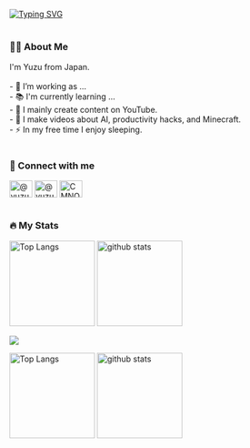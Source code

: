 [![Typing SVG](https://readme-typing-svg.demolab.com?font=Fira+Code&pause=1000&center=true&random=false&width=435&lines=Hey+%F0%9F%91%8B+What's+up%3F;I'm+Yuzu%F0%9F%8D%8A)](https://git.io/typing-svg)
#
<h3 align="left">👩‍💻  About Me</h3>
<p align="left">I'm Yuzu from Japan.<br><br>- 🔭 I’m working as ...<br>- 📚 I'm currently learning ...<br>- 🎥 I mainly create content on YouTube.<br>- 🤖 I make videos about AI, productivity hacks, and Minecraft.<br>- ⚡ In my free time I enjoy sleeping.</p>

#
<h3 align="left">🔗   Connect with me</h3>
<p align="left">
<a href="https://twitter.com/yuzubon0211" target="blank"><img align="center" src="https://cdn.icon-icons.com/icons2/4029/PNG/512/twitter_x_new_logo_square_x_icon_256075.png" alt="@yuzubon0211" height="30" width="40" /></a>
<a href="https://www.youtube.com/@yuzu_krs" target="blank"><img align="center" src="https://raw.githubusercontent.com/rahuldkjain/github-profile-readme-generator/master/src/images/icons/Social/youtube.svg" alt="@yuzu_krs" height="30" width="40" /></a>
<a href="https://discord.gg/CMNQXnVgC4" target="blank"><img align="center" src="https://raw.githubusercontent.com/rahuldkjain/github-profile-readme-generator/master/src/images/icons/Social/discord.svg" alt="CMNQXnVgC4" height="30" width="40" /></a>
</p>

#
<h3 align="left">🔥   My Stats </h3>
<p align="left"> 
  <img alt="Top Langs" height="150px" src="https://github-readme-stats.vercel.app/api/top-langs/?username=yuzu-krs&layout=compact&count_private=true&show_icons=true&theme=tokyonight" />
  <img alt="github stats" height="150px" src="https://github-readme-stats.vercel.app/api?username=yuzu-krs&count_private=true&show_icons=true&theme=tokyonight" />
</p>

![](http://github-profile-summary-cards.vercel.app/api/cards/profile-details?username=yuzu-krs&theme=tokyonight)

<p align="left"> 
  <img alt="Top Langs" height="150px" src="http://github-profile-summary-cards.vercel.app/api/cards/repos-per-language?username=yuzu-krs&theme=tokyonight" />
  <img alt="github stats" height="150px" src="http://github-profile-summary-cards.vercel.app/api/cards/most-commit-language?username=yuzu-krs&theme=tokyonight" />
</p>




